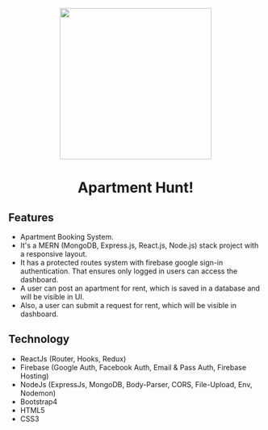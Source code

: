 <p align="center"><a href="#" ><img src="https://i.ibb.co/Y74tKds/lz1cf2chf.png" width="300"></a></p>
 <h1 align="center">Apartment Hunt!</h1>

## Features
   - Apartment Booking System.
   - It's a MERN (MongoDB, Express.js, React.js, Node.js) stack project with a responsive layout.
   - It has a protected routes system with firebase google sign-in authentication. That ensures only logged in users can access the dashboard.
   - A user can post an apartment for rent, which is saved in a database and will be visible in UI.
   - Also, a user can submit a request for rent, which will be visible in dashboard.
## Technology
   - ReactJs (Router, Hooks, Redux)
   - Firebase (Google Auth, Facebook Auth, Email & Pass Auth, Firebase Hosting)
   - NodeJs (ExpressJs, MongoDB, Body-Parser, CORS, File-Upload, Env, Nodemon)
   - Bootstrap4
   - HTML5 
   - CSS3
